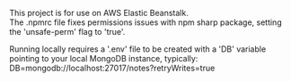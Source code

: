 This project is for use on AWS Elastic Beanstalk.  
The .npmrc file fixes permissions issues with npm sharp package, setting the 'unsafe-perm' flag to 'true'.  

Running locally requires a '.env' file to be created with a 'DB' variable pointing to your local MongoDB instance, typically:  
DB=mongodb://localhost:27017/notes?retryWrites=true  
